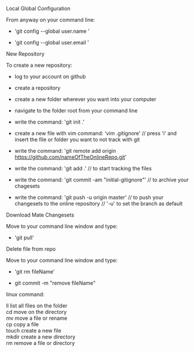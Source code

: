Local Global Configuration

From anyway on your command line:

- 'git config --global user.name <NAME>'

- 'git config --global user.email <EMAIL>'


New Repository

To create a new repository:

- log to your account on github

- create a repository

- create a new folder wherever you want into your computer

- navigate to the folder root from your command line

- write the command: 'git init .'

- create a new file with vim command: 'vim .gitignore' // press 'i' and insert the file or folder you want to not track with git

- write the command: 'git remote add origin https://github.com/nameOfTheOnlineRepo.git'

- write the command: 'git add .' // to start tracking the files

- write the command: 'git commit -am "initial-gitignore"' // to archive your chagesets

- write the command: 'git push -u origin master' // to push your changesets to the online repository // '-u' to set the branch as default


Download Mate Changesets

Move to your command line window and type:

- 'git pull'


Delete file from repo

Move to your command line window and type:

- 'git rm fileName'

- git commit -m "remove fileName"





linux command:

ll list all files on the folder  
cd move on the directory  
mv move a file or rename  
cp copy a file  
touch create a new file  
mkdir create a new directory  
rm remove a file or directory  
